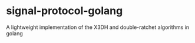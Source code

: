 # signal-protocol-golang
A lightweight implementation of the X3DH and double-ratchet algorithms in golang
